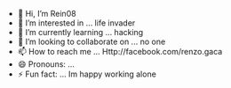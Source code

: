 - 👋 Hi, I’m Rein08
- 👀 I’m interested in ... life invader
- 🌱 I’m currently learning ... hacking
- 💞️ I’m looking to collaborate on ... no one
- 📫 How to reach me ... Http://facebook.com/renzo.gaca
- 😄 Pronouns: ... 
- ⚡ Fun fact: ... Im happy working alone

<!---
Rein08lucifrus/Rein08lucifrus is a ✨ special ✨ repository because its `README.md` (this file) appears on your GitHub profile.
You can click the Preview link to take a look at your changes.
--->
 
